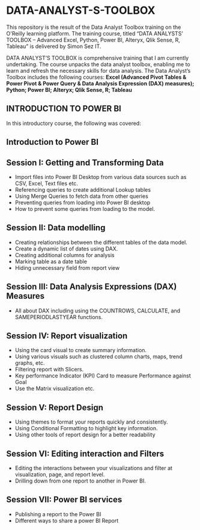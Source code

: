 # DATA-ANALYST-S-TOOLBOX
This repository is the result of the Data Analyst Toolbox training on the O'Reilly learning platform. The training course, titled “DATA ANALYSTS' TOOLBOX – Advanced Excel, Python, Power BI, Alteryx, Qlik Sense, R, Tableau” is delivered by Simon Sez IT. 

DATA ANALYST’S TOOLBOX is comprehensive training that I am currently undertaking. The course unpacks the data analyst toolbox, enabling me to learn and refresh the necessary skills for data analysis. The Data Analyst’s Toolbox includes the following courses: **Excel (Advanced Pivot Tables & Power Pivot & Power Query & Data Analysis Expression (DAX) measures); Python; Power BI; Alteryx; Qlik Sense, R; Tableau**

## INTRODUCTION TO POWER BI
In this introductory course, the following was covered: 
## Introduction to Power BI 
## Session I: Getting and Transforming Data 
  * Import files into Power BI Desktop from various data sources such as CSV, Excel, Text files etc.
  * Referencing queries to create additional Lookup tables
  * Using Merge Queries to fetch data from other queries
  * Preventing queries from loading into Power BI desktop
  * How to prevent some queries from loading to the model.

## Session II: Data modelling 
  * Creating relationships between the different tables of the data model.
  * Create a dynamic list of dates using DAX.
  * Creating additional columns for analysis
  * Marking table as a date table
  * Hiding unnecessary field from report view
  
## Session III: Data Analysis Expressions (DAX) Measures
  * All about DAX including using the COUNTROWS, CALCULATE, and SAMEPERIODLASTYEAR functions.
  
## Session IV: Report visualization 
  * Using the card visual to create summary information.
  * Using various visuals such as clustered column charts, maps, trend graphs, etc.
  * Filtering report with Slicers.
  * Key performance Indicator (KPI) Card to measure Performance against Goal
  * Use the Matrix visualization etc.
## Session V: Report Design
  * Using themes to format your reports quickly and consistently.
  * Using Conditional Formatting to highlight key information.
  * Using other tools of report design for a better readability
  
## Session VI: Editing interaction and Filters 
  * Editing the interactions between your visualizations and filter at visualization, page, and report level.
  * Drilling down from one report to another in Power BI.
  
## Session VII: Power BI services 
  * Publishing a report to the Power BI
  * Different ways to share a power BI Report
